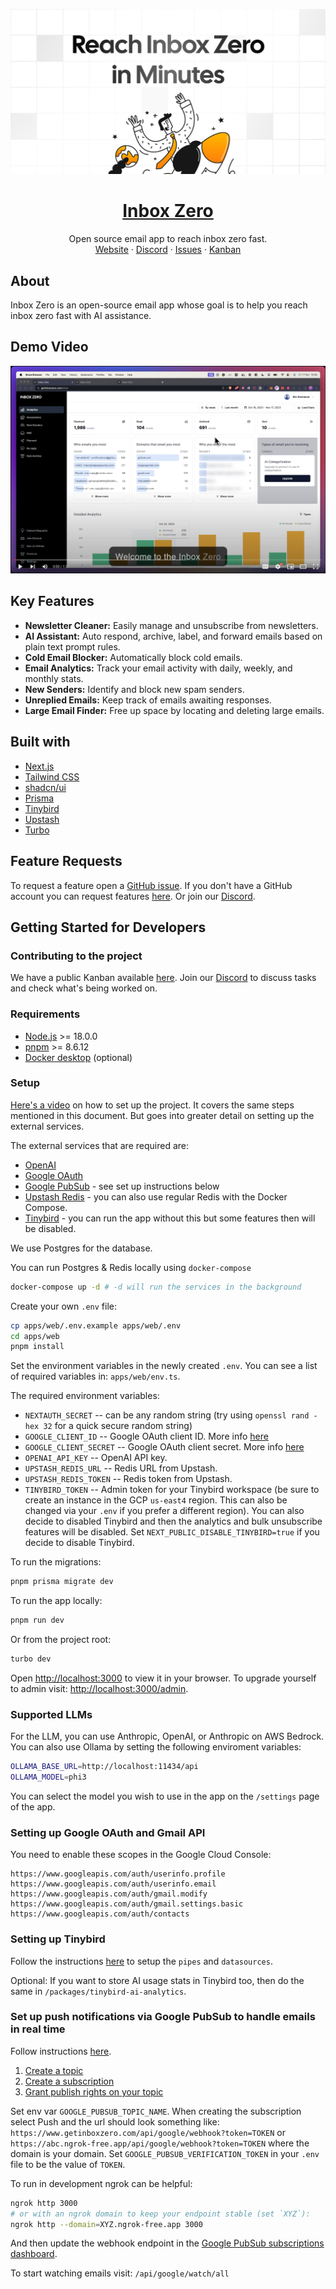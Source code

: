 [![](apps/web/app/opengraph-image.png)](https://www.getinboxzero.com)

<p align="center">
  <a href="https://www.getinboxzero.com">
    <h1 align="center">Inbox Zero</h1>
  </a>
  <p align="center">
    Open source email app to reach inbox zero fast.
    <br />
    <a href="https://www.getinboxzero.com">Website</a>
    ·
    <a href="https://www.getinboxzero.com/discord">Discord</a>
    ·
    <a href="https://github.com/elie222/inbox-zero">Issues</a>
    ·
    <a href="https://github.com/users/elie222/projects/1">Kanban</a>
  </p>
</p>

## About

Inbox Zero is an open-source email app whose goal is to help you reach inbox zero fast with AI assistance.

## Demo Video

[![Inbox Zero demo](/video-thumbnail.png)](http://www.youtube.com/watch?v=hfvKvTHBjG0)

## Key Features

- **Newsletter Cleaner:** Easily manage and unsubscribe from newsletters.
- **AI Assistant:** Auto respond, archive, label, and forward emails based on plain text prompt rules.
- **Cold Email Blocker:** Automatically block cold emails.
- **Email Analytics:** Track your email activity with daily, weekly, and monthly stats.
- **New Senders:** Identify and block new spam senders.
- **Unreplied Emails:** Keep track of emails awaiting responses.
- **Large Email Finder:** Free up space by locating and deleting large emails.

## Built with

- [Next.js](https://nextjs.org/)
- [Tailwind CSS](https://tailwindcss.com/)
- [shadcn/ui](https://ui.shadcn.com/)
- [Prisma](https://www.prisma.io/)
- [Tinybird](https://tinybird.co/)
- [Upstash](https://upstash.com/)
- [Turbo](https://turbo.build/)

## Feature Requests

To request a feature open a [GitHub issue](https://github.com/elie222/inbox-zero/issues). If you don't have a GitHub account you can request features [here](https://www.getinboxzero.com/feature-requests). Or join our [Discord](https://www.getinboxzero.com/discord).

## Getting Started for Developers

### Contributing to the project

We have a public Kanban available [here](https://github.com/users/elie222/projects/1/views/1). Join our [Discord](https://www.getinboxzero.com/discord) to discuss tasks and check what's being worked on.

### Requirements

- [Node.js](https://nodejs.org/en/) >= 18.0.0
- [pnpm](https://pnpm.io/) >= 8.6.12
- [Docker desktop](https://www.docker.com/products/docker-desktop/) (optional)

### Setup

[Here's a video](https://youtu.be/hVQENQ4WT2Y) on how to set up the project. It covers the same steps mentioned in this document. But goes into greater detail on setting up the external services.

The external services that are required are:

- [OpenAI](https://platform.openai.com/api-keys)
- [Google OAuth](https://console.cloud.google.com/apis/credentials)
- [Google PubSub](https://console.cloud.google.com/cloudpubsub/topic/list) - see set up instructions below
- [Upstash Redis](https://upstash.com/) - you can also use regular Redis with the Docker Compose.
- [Tinybird](https://www.tinybird.co/) - you can run the app without this but some features then will be disabled.

We use Postgres for the database.

You can run Postgres & Redis locally using `docker-compose`

```bash
docker-compose up -d # -d will run the services in the background
```

Create your own `.env` file:

```bash
cp apps/web/.env.example apps/web/.env
cd apps/web
pnpm install
```

Set the environment variables in the newly created `.env`. You can see a list of required variables in: `apps/web/env.ts`.

The required environment variables:

- `NEXTAUTH_SECRET` -- can be any random string (try using `openssl rand -hex 32` for a quick secure random string)
- `GOOGLE_CLIENT_ID` -- Google OAuth client ID. More info [here](https://next-auth.js.org/providers/google)
- `GOOGLE_CLIENT_SECRET` -- Google OAuth client secret. More info [here](https://next-auth.js.org/providers/google)
- `OPENAI_API_KEY` -- OpenAI API key.
- `UPSTASH_REDIS_URL` -- Redis URL from Upstash.
- `UPSTASH_REDIS_TOKEN` -- Redis token from Upstash.
- `TINYBIRD_TOKEN` -- Admin token for your Tinybird workspace (be sure to create an instance in the GCP `us-east4` region. This can also be changed via your `.env` if you prefer a different region). You can also decide to disabled Tinybird and then the analytics and bulk unsubscribe features will be disabled. Set `NEXT_PUBLIC_DISABLE_TINYBIRD=true` if you decide to disable Tinybird.

To run the migrations:

```bash
pnpm prisma migrate dev
```

To run the app locally:

```bash
pnpm run dev
```

Or from the project root:

```bash
turbo dev
```

Open [http://localhost:3000](http://localhost:3000) to view it in your browser.
To upgrade yourself to admin visit: [http://localhost:3000/admin](http://localhost:3000/admin).

### Supported LLMs

For the LLM, you can use Anthropic, OpenAI, or Anthropic on AWS Bedrock. You can also use Ollama by setting the following enviroment variables:

```sh
OLLAMA_BASE_URL=http://localhost:11434/api
OLLAMA_MODEL=phi3
```

You can select the model you wish to use in the app on the `/settings` page of the app.

### Setting up Google OAuth and Gmail API

You need to enable these scopes in the Google Cloud Console:

```plaintext
https://www.googleapis.com/auth/userinfo.profile
https://www.googleapis.com/auth/userinfo.email
https://www.googleapis.com/auth/gmail.modify
https://www.googleapis.com/auth/gmail.settings.basic
https://www.googleapis.com/auth/contacts
```

### Setting up Tinybird

Follow the instructions [here](./packages/tinybird/README.md) to setup the `pipes` and `datasources`.

Optional: If you want to store AI usage stats in Tinybird too, then do the same in `/packages/tinybird-ai-analytics`.

### Set up push notifications via Google PubSub to handle emails in real time

Follow instructions [here](https://developers.google.com/gmail/api/guides/push).

1. [Create a topic](https://developers.google.com/gmail/api/guides/push#create_a_topic)
2. [Create a subscription](https://developers.google.com/gmail/api/guides/push#create_a_subscription)
3. [Grant publish rights on your topic](https://developers.google.com/gmail/api/guides/push#grant_publish_rights_on_your_topic)

Set env var `GOOGLE_PUBSUB_TOPIC_NAME`.
When creating the subscription select Push and the url should look something like: `https://www.getinboxzero.com/api/google/webhook?token=TOKEN` or `https://abc.ngrok-free.app/api/google/webhook?token=TOKEN` where the domain is your domain. Set `GOOGLE_PUBSUB_VERIFICATION_TOKEN` in your `.env` file to be the value of `TOKEN`.

To run in development ngrok can be helpful:

```sh
ngrok http 3000
# or with an ngrok domain to keep your endpoint stable (set `XYZ`):
ngrok http --domain=XYZ.ngrok-free.app 3000
```

And then update the webhook endpoint in the [Google PubSub subscriptions dashboard](https://console.cloud.google.com/cloudpubsub/subscription/list).

To start watching emails visit: `/api/google/watch/all`

